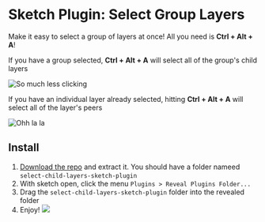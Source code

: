 Sketch Plugin: Select Group Layers
================================
Make it easy to select a group of layers at once! All you need is **Ctrl + Alt + A**!

If you have a group selected, **Ctrl + Alt + A** will select all of the group's child layers

![So much less clicking](https://dl.dropboxusercontent.com/u/784691/SketchSelectChildLayers.gif)

If you have an individual layer already selected, hitting **Ctrl + Alt + A** will select all of the layer's peers

![Ohh la la](http://f.cl.ly/items/0C2c0b2x2K0K3u0F0u11/Screen%20Recording%202014-10-30%20at%2005.20%20PM.gif)

## Install

1. [Download the repo](https://github.com/mattmcmanus/select-child-layers.sketchplugin/archive/master.zip) and extract it. You should have a folder nameed `select-child-layers-sketch-plugin`
2. With sketch open, click the menu `Plugins > Reveal Plugins Folder...`
3. Drag the `select-child-layers-sketch-plugin` folder into the revealed folder
4. Enjoy! ![](http://bukk.it/beats.gif)

